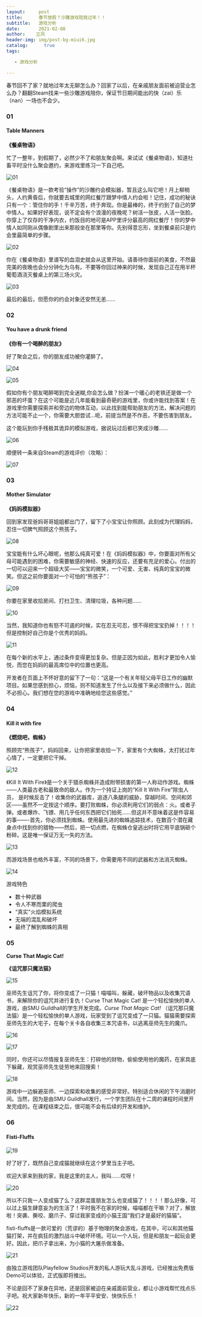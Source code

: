 ```yaml
---
layout:     post
title:      春节放假？沙雕游戏陪我过年！！
subtitle:   游戏分析
date:       2021-02-08
author:    立风
header-img: img/post-bg-miui6.jpg
catalog: 	  true
tags:

   - 游戏分析

---
```


春节回不了家？就地过年太无聊怎么办？回家了以后，在亲戚朋友面前被迫营业怎么办？翻翻Steam找来一些沙雕游戏陪你，保证节日期间能出的快（zai）乐（nan）一场也不会少。

### 01

#### **Table Manners**

**《餐桌物语》**

忙了一整年，到假期了，必然少不了和朋友聚会啊。来试试《餐桌物语》，知道社畜平时没什么聚会邀约，来游戏里练习一下自己吧。

![01]({{site.baseurl}}/img-post/20210208/01.png)

《餐桌物语》是一款考验“操作”的沙雕约会模拟器，暂且这么叫它吧！月上柳梢头，人约黄昏后，你就要去城里的网红餐厅跟梦中情人约会啦！记住，成功的秘诀只有一个：管住你的手！千辛万苦，终于奔现。你是最棒的，终于约到了自己的梦中情人。如果好好表现，说不定会有个浪漫的夜晚呢？树活一张皮，人活一张脸。你穿上了仅存的干净内衣，约饭目的地可是APP里评分最高的网红餐厅！你的梦中情人如同刚从偶像剧里出来那般坐在那里等你。先别得意忘形，坐到餐桌前只是约会里最简单的步骤。

![02]({{site.baseurl}}/img-post/20210208/02.gif)

你在《餐桌物语》里谱写的血泪史就会从这里开始。请善待你面前的美食，不然最完美的夜晚也会分分钟化为乌有。不要等你回过神来的时候，发现自己正在用半杯葡萄酒浇灭餐桌上的第三场火灾。

![03]({{site.baseurl}}/img-post/20210208/03.gif)

最后的最后，但愿你的约会对象还安然无恙……

### 02

#### **You have a drunk friend**

**《你有一个喝醉的朋友》**

好了聚会之后，你的朋友成功被你灌醉了。

![04]({{site.baseurl}}/img-post/20210208/04.png)

![05]({{site.baseurl}}/img-post/20210208/05.gif)

假如你有个朋友喝醉喝到完全迷糊,你会怎么做？扮演一个暖心的老铁还是做一个邪恶的坏蛋？在这个可能是近几年能看到最奇葩的游戏里，你或许能找到答案！在游戏里你需要探索并和旁边的物体互动，以此找到能帮助朋友的方法，解决问题的方法可能不止一个，你需要大胆尝试...呃，前提当然是不作恶，不要伤害到朋友。

这个能玩到你手残极其诡异的模拟游戏，据说玩过后都已笑成沙雕......

![06]({{site.baseurl}}/img-post/20210208/06.gif)

顺便转一条来自Steam的游戏评价（攻略）：

![07]({{site.baseurl}}/img-post/20210208/07.png)

###  03

#### **Mother Simulator**

**《妈妈模拟器》**

回到家发现爸妈哥哥姐姐都出门了，留下了小宝宝让你照顾。此刻成为代理妈妈，忍住一切脾气照顾这个熊孩子。

![08]({{site.baseurl}}/img-post/20210208/08.png)

宝宝能有什么坏心眼呢，他那么纯真可爱！在《妈妈模拟器》中，你要面对所有父母可能遇到的困难，你需要敏感的神经、快速的反应，还要有充足的爱心。付出的一切可以迎来一个超级大奖——宝宝的微笑，一个可爱、无害、纯真的宝宝的微笑。但这之前你要面对一个可怕的“熊孩子”：

![09]({{site.baseurl}}/img-post/20210208/09.gif)

你要在家里收拾房间、打扫卫生、清理垃圾，各种问题……

![10]({{site.baseurl}}/img-post/20210208/10.gif)

当然，我知道你也有怒不可遏的时候，实在忍无可忍，恨不得把宝宝扔掉！！！！但是控制好自己你是个优秀的妈妈。

![11]({{site.baseurl}}/img-post/20210208/11.gif)

在每个新的水平上，通过条件变得更加复杂。但是正因为如此，胜利才更加令人愉悦，而您在妈妈的最高席位中的位置也更高。

开发者在页面上不怀好意的留下了一句：“这是一个有关年轻父母平日工作的幽默项目。如果您感到担心，烦恼，则不知道发生了什么以及接下来必须做什么，因此不必担心。我们想在您的游戏中准确地给您这些感觉。”

### 04

#### **Kill it with fire**

**《燃烧吧，蜘蛛》**

照顾完“熊孩子”，妈妈回来，让你把家里收拾一下，家里有个大蜘蛛，太打扰过年心情了，一定要把它干掉。

![12]({{site.baseurl}}/img-post/20210208/12.png)

《Kill It With Fire》是一个关于猎杀蜘蛛并造成附带损害的第一人称动作游戏。蜘蛛——人类最古老和最致命的敌人。作为一个持证上岗的“Kill It With Fire”除虫人员， 是时候反击了！收集你的武器库，追逐八条腿的威胁，穿越时间、空间和郊区——虽然不一定按这个顺序。要打败蜘蛛，你必须利用它们的弱点：火。或者子弹。或者爆炸、飞镖、用几乎任何东西把它们拍死……但这并不意味着这是件容易的事——-首先，你必须找到蜘蛛。使用最先进的蜘蛛追踪技术，在数百个潜在藏身点中找到你的猎物——然后，把一切点燃，在蜘蛛仓皇逃出时将它用平底锅砸个粉碎。这是唯一保证万无一失的方法。

![13]({{site.baseurl}}/img-post/20210208/13.gif)

而游戏场景也格外丰富，不同的场景下，你需要用不同的武器和方法消灭蜘蛛。

![14]({{site.baseurl}}/img-post/20210208/14.gif)

游戏特色

- 数十种武器
- 令人不寒而栗的爬虫
- “真实”火焰模拟系统
- 无端的混乱和破坏
- 最终了解到蜘蛛的真相

### 05

**Curse That Magic Cat!**

**《诅咒那只魔法猫》**

![15]({{site.baseurl}}/img-post/20210208/15.png)

巫师先生诅咒了你，将你变成了一只猫！喵喵叫，躲藏，破坏物品以及收集咒语书，来解除你的诅咒并进行复仇！Curse That Magic Cat! 是一个轻松愉快的单人游戏，由SMU Guildhall的学生开发完成。*Curse That Magic Cat!* （诅咒那只魔法猫）是一个轻松愉快的单人游戏，玩家受到了诅咒变成了一只猫。猫猫需要探索巫师先生的大宅子，在每个关卡各自收集三本咒语书，以逃离巫师先生的魔爪。

![16]({{site.baseurl}}/img-post/20210208/16.gif)

![17]({{site.baseurl}}/img-post/20210208/17.gif)

同时，你还可以尽情报复巫师先生：打碎他的财物，偷偷使用他的魔药，在家具底下躲藏，观赏巫师先生徒劳地来回搜索！

![18]({{site.baseurl}}/img-post/20210208/18.gif)

游戏中一边躲避巫师、一边探索和收集的感受非常好。特别适合休闲的下午消磨时间。当然，因为是由SMU Guildhall发行，一个学生团队在十二周的课程时间里开发完成的。在课程结束之后，很可能不会有后续的开发和维护。

### 06

#### **Fisti-Fluffs**

![19]({{site.baseurl}}/img-post/20210208/19.png)

好了好了，既然自己变成猫就继续在这个梦里当主子吧。

欢迎大家来到我的家，我是这里的主人，我叫……哎呀！

![20]({{site.baseurl}}/img-post/20210208/20.gif)

所以不只我一人变成猫了么？这群混蛋朋友怎么也变成猫了！！！！那么好像，可以过上猫生肆意妄为的生活了！平时我不在家的时候，喵喵都在干嘛？对了，解放啦！突袭、撕咬、磨爪子、穿过我家变成的小猫王国“我们才是最好的猫猫”。

fisti-fluffs是一款可爱的（荒谬的）基于物理的聚会游戏，在其中，可以和其他猫猫打架，并在疯狂的激烈战斗中破坏环境。可以一个人玩，但是和朋友一起玩会更好。因此，把爪子拿出来，为小猫的大屠杀做准备。

![21]({{site.baseurl}}/img-post/20210208/21.gif)

由独立游戏团队Playfellow Studios开发的私人游玩大乱斗游戏，已经推出免费版Demo可以体验，正式版即将推出。

不论是回不了家身在异地，还是回家被迫在亲戚面前营业，都让小游戏帮忙找点乐子吧。祝大家新年快乐，新的一年平平安安、快快乐乐！

![22]({{site.baseurl}}/img-post/20210208/22.png)
